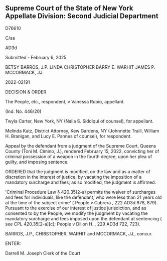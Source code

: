 ## Supreme Court of the State of New York Appellate Division: Second Judicial Department

D76610

C/sa

AD3d

Submitted - February 6, 2025

BETSY BARROS, J.P. LINDA CHRISTOPHER BARRY E. WARHIT JAMES P. MCCORMACK, JJ.

2022-02191

DECISION &amp; ORDER

The People, etc., respondent, v Vanessa Rubio, appellant.

(Ind. No. 446/20)

Twyla Carter, New York, NY (Naila S. Siddiqui of counsel), for appellant.

Melinda Katz, District Attorney, Kew Gardens, NY (Johnnette Traill, William H. Branigan, and Lucy E. Pannes of counsel), for respondent.

Appeal by the defendant from a judgment of the Supreme Court, Queens County (Toni M. Cimino, J.), rendered February 15, 2022, convicting her of criminal possession of a weapon in the fourth degree, upon her plea of guilty, and imposing sentence.

ORDERED that the judgment is modified, on the law and as a matter of discretion in  the  interest  of  justice,  by  vacating  the  imposition  of  a  mandatory  surcharge  and  fees;  as  so modified, the judgment is affirmed.

'Criminal Procedure Law § 420.35(2-a) permits the waiver of surcharges and fees for individuals, like the defendant, who were less than 21 years old at the time of the subject crime' ( People  v  Cabrera ,  222  AD3d  878,  879).    Pursuant  to  the  exercise  of  our  interest  of  justice jurisdiction, and as consented to by the People, we modify the judgment by vacating the mandatory surcharge and fees imposed upon the defendant at sentencing ( see CPL 420.35[2-a][c]; People v Dillon H. , 229 AD3d 722, 723).

BARROS, J.P., CHRISTOPHER, WARHIT and MCCORMACK, JJ., concur.

<!-- image -->

ENTER:

Darrell M. Joseph Clerk of the Court